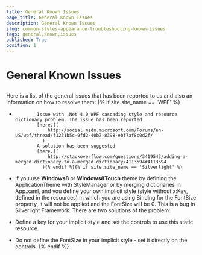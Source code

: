 ```yaml
---
title: General Known Issues
page_title: General Known Issues
description: General Known Issues
slug: common-styles-appearance-troubleshooting-known-issues
tags: general,known,issues
published: True
position: 1
---
```


# General Known Issues



## 

Here is a list of the general issues that has been reported to us and also an information on how to resolve them:
        {% if site.site_name == 'WPF' %}

* 
              Issue with .Net 4.0 WPF cascading style and resource dictionary problem. The issue has been reported
              [here.](
                  http://social.msdn.microsoft.com/Forums/en-US/wpf/thread/f1231b5c-9fd2-40b7-8398-ebf7af8c0d2f/
                )
              A solution has been suggested
              [here.](
                  http://stackoverflow.com/questions/3419543/adding-a-merged-dictionary-to-a-merged-dictionary/4113594#4113594
                ){% endif %}{% if site.site_name == 'Silverlight' %}

* If you use __Windows8__ or __Windows8Touch__ theme by defining the ApplicationTheme with StyleManager or by merging dictionaries in
                App.xaml, and you define your own implicit style (style without x:Key, defined in the resources) in which you are using Binding for the FontSize property, it will not
                be applied and the FontSize will be 0. 
                This is a bug in Silverlight Framework. There are two solutions of the problem:
              

* Define a key for your implicit style and set the controls to use this static resource.
                  

* Do not define the FontSize in your implicit style - set it directly on the controls.
                  {% endif %}
